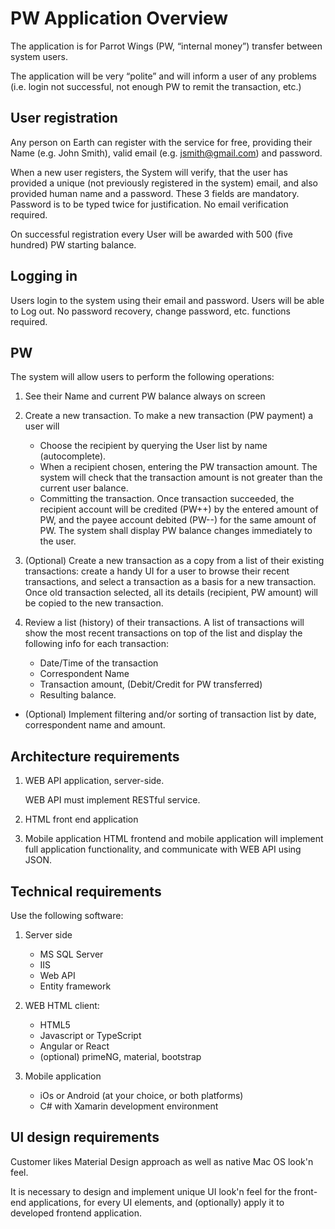 # PW Application Overview

The application is for Parrot Wings (PW, “internal money”) transfer between system users.

The application will be very “polite” and will inform a user of any problems (i.e. login not successful, not enough PW to remit the transaction, etc.)

## User registration

Any person on Earth can register with the service for free, providing their Name (e.g. John Smith), valid email (e.g. jsmith@gmail.com) and password.

When a new user registers, the System will verify, that the user has provided a unique (not previously registered in the system) email, and also provided human name and a password. These 3 fields are mandatory. Password is to be typed twice for justification. No email verification required.

On successful registration every User will be awarded with 500 (five hundred) PW starting balance.

## Logging in

Users login to the system using their email and password.
Users will be able to Log out.
No password recovery, change password, etc. functions required.

## PW

The system will allow users to perform the following operations:

1. See their Name and current PW balance always on screen

2. Create a new transaction. To make a new transaction (PW payment) a user will

   - Choose the recipient by querying the User list by name (autocomplete).
   - When a recipient chosen, entering the PW transaction amount. The system will check that the transaction amount is not greater than the current user balance.
   - Committing the transaction. Once transaction succeeded, the recipient account will be credited (PW++) by the entered amount of PW, and the payee account debited (PW--) for the same amount of PW. The system shall display PW balance changes immediately to the user.

3. (Optional) Create a new transaction as a copy from a list of their existing transactions: create a handy UI for a user to browse their recent transactions, and select a transaction as a basis for a new transaction. Once old transaction selected, all its details (recipient, PW amount) will be copied to the new transaction.

4. Review a list (history) of their transactions. A list of transactions will show the most recent transactions on top of the list and display the following info for each transaction:

   - Date/Time of the transaction
   - Correspondent Name
   - Transaction amount, (Debit/Credit for PW transferred)
   - Resulting balance.

- (Optional) Implement filtering and/or sorting of transaction list by date, correspondent name and amount.

## Architecture requirements

1. WEB API application, server-side.

   WEB API must implement RESTful service.

2. HTML front end application

3. Mobile application
   HTML frontend and mobile application will implement full application functionality, and communicate with WEB API using JSON.

## Technical requirements

Use the following software:

1. Server side

   - MS SQL Server
   - IIS
   - Web API
   - Entity framework

2. WEB HTML client:

   - HTML5
   - Javascript or TypeScript
   - Angular or React
   - (optional) primeNG, material, bootstrap

3. Mobile application

   - iOs or Android (at your choice, or both platforms)
   - C# with Xamarin development environment

## UI design requirements

Customer likes Material Design approach as well as native Mac OS look'n feel.

It is necessary to design and implement unique UI look'n feel for the front-end applications, for every UI elements, and (optionally) apply it to developed frontend application.
